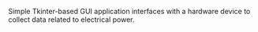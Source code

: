 Simple Tkinter-based GUI application interfaces with a hardware device to collect data related to electrical power.